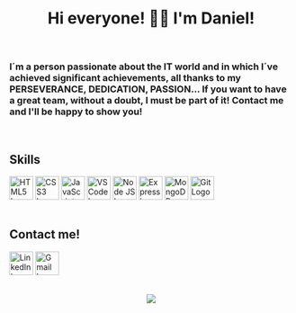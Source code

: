 <h1 align="center">Hi everyone! 👋🏽 I'm Daniel!</h1><br />

<h3>I´m a person passionate about the IT world and in which I´ve achieved significant achievements, all thanks to my PERSEVERANCE, DEDICATION, PASSION... If you want to have a great team, without a doubt, I must be part of it! Contact me and I'll be happy to show you!</h3><br />

## Skills

<div align="left">
  <img src="https://cdn-icons-png.flaticon.com/128/732/732212.png" width="42" alt="HTML5 Logo"/>
  <img src="https://cdn-icons-png.flaticon.com/128/732/732190.png" width="42" alt="CSS3 Logo"/>
  <img src="https://cdn-icons-png.flaticon.com/128/5968/5968292.png" width="42" alt="JavaScript Logo"/>
  <img src="https://cdn.icon-icons.com/icons2/2107/PNG/512/file_type_vscode_icon_130084.png" width="42" alt="VS Code Logo"/>
  <img src="https://cdn-icons-png.flaticon.com/128/15484/15484303.png" width="42" alt="Node JS Logo"/>
  <img src="https://cdn.icon-icons.com/icons2/2699/PNG/512/expressjs_logo_icon_169185.png" width="42" alt="Express Logo"/>
  <img src="https://cdn.worldvectorlogo.com/logos/mongodb-icon-1.svg" width="42" alt="MongoDB Logo"/>
  <img src="https://cdn.icon-icons.com/icons2/2415/PNG/512/git_original_logo_icon_146509.png" width="42" alt="Git Logo"/>
</div><br />


## **Contact me!**

<div align="left">
    <a href="www.linkedin.com/in/daniel-salvatierra-sanchez" target="_blank"><img src="https://cdn-icons-png.flaticon.com/256/174/174857.png" width="42px" alt="LinkedIn Logo"/></a>
  <a href="mailto:dss250283@gmail.com" target="_blank"><img src="https://cdn-icons-png.flaticon.com/512/281/281769.png" width="42px" alt="Gmail Logo"/></a>
</div>
<br />

<p align="center"><img alingn="center" src="https://profile-counter.glitch.me/DanielSalvatierraSanchez/count.svg" /></p>
